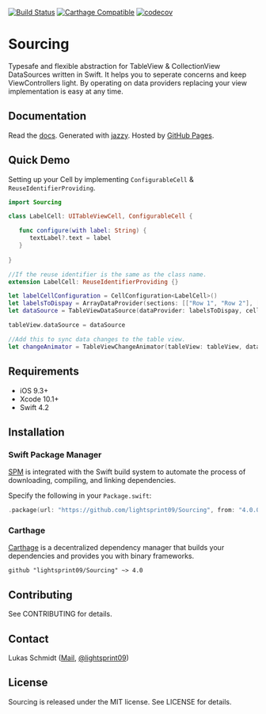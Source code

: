 [![Build Status](https://travis-ci.org/lightsprint09/Sourcing.svg?branch=master)](https://travis-ci.org/lightsprint09/Sourcing)
[![Carthage Compatible](https://img.shields.io/badge/Carthage-compatible-4BC51D.svg?style=flat)](https://github.com/Carthage/Carthage)
[![codecov](https://codecov.io/gh/lightsprint09/Sourcing/branch/master/graph/badge.svg)](https://codecov.io/gh/lightsprint09/Sourcing)

# Sourcing

Typesafe and flexible abstraction for TableView &amp; CollectionView DataSources written in Swift. It helps you to seperate concerns and keep ViewControllers light. By operating on data providers replacing your view implementation is easy at any time.

## Documentation

Read the [docs](https://lightsprint09.github.io/Sourcing). Generated with [jazzy](https://github.com/realm/jazzy). Hosted by [GitHub Pages](https://pages.github.com).


## Quick Demo
Setting up your Cell by implementing `ConfigurableCell` & `ReuseIdentifierProviding`.
```swift
import Sourcing

class LabelCell: UITableViewCell, ConfigurableCell {

   func configure(with label: String) {
      textLabel?.text = label
   }
   
}

//If the reuse identifier is the same as the class name.
extension LabelCell: ReuseIdentifierProviding {}

let labelCellConfiguration = CellConfiguration<LabelCell>()
let labelsToDispay = ArrayDataProvider(sections: [["Row 1", "Row 2"], ["Row 1", "Row 2"]])
let dataSource = TableViewDataSource(dataProvider: labelsToDispay, cellConfiguration: labelCellConfiguration)

tableView.dataSource = dataSource

//Add this to sync data changes to the table view.
let changeAnimator = TableViewChangeAnimator(tableView: tableView, dataProvider: labelsToDispay)
```

## Requirements

- iOS 9.3+
- Xcode 10.1+
- Swift 4.2

## Installation

### Swift Package Manager

[SPM](https://swift.org/package-manager/) is integrated with the Swift build system to automate the process of downloading, compiling, and linking dependencies.

Specify the following in your `Package.swift`:

```swift
.package(url: "https://github.com/lightsprint09/Sourcing", from: "4.0.0"),
```

### Carthage

[Carthage](https://github.com/Carthage/Carthage) is a decentralized dependency manager that builds your dependencies and provides you with binary frameworks.

```ogdl
github "lightsprint09/Sourcing" ~> 4.0
```
## Contributing
See CONTRIBUTING for details.

## Contact
Lukas Schmidt ([Mail](mailto:lukas.la.schmidt@deutschebahn.com), [@lightsprint09](https://twitter.com/lightsprint09))

## License
Sourcing is released under the MIT license. See LICENSE for details.
